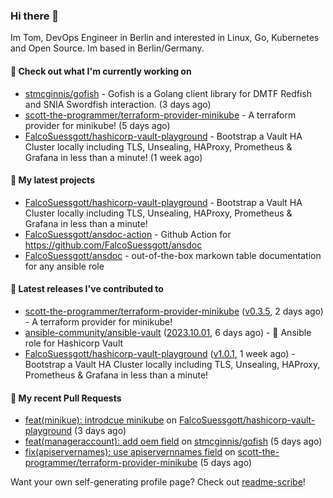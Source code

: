 ### Hi there 👋

Im Tom, DevOps Engineer in Berlin and interested in Linux, Go, Kubernetes and Open Source.
Im based in Berlin/Germany.

#### 👷 Check out what I'm currently working on

- [stmcginnis/gofish](https://github.com/stmcginnis/gofish) - Gofish is a Golang client library for DMTF Redfish and SNIA Swordfish interaction. (3 days ago)
- [scott-the-programmer/terraform-provider-minikube](https://github.com/scott-the-programmer/terraform-provider-minikube) - A terraform provider for minikube! (5 days ago)
- [FalcoSuessgott/hashicorp-vault-playground](https://github.com/FalcoSuessgott/hashicorp-vault-playground) - Bootstrap a Vault HA Cluster locally including TLS, Unsealing, HAProxy, Prometheus &amp; Grafana in less than a minute! (1 week ago)

#### 🌱 My latest projects

- [FalcoSuessgott/hashicorp-vault-playground](https://github.com/FalcoSuessgott/hashicorp-vault-playground) - Bootstrap a Vault HA Cluster locally including TLS, Unsealing, HAProxy, Prometheus &amp; Grafana in less than a minute!
- [FalcoSuessgott/ansdoc-action](https://github.com/FalcoSuessgott/ansdoc-action) - Github Action for https://github.com/FalcoSuessgott/ansdoc
- [FalcoSuessgott/ansdoc](https://github.com/FalcoSuessgott/ansdoc) - out-of-the-box markown table documentation for any ansible role

#### 🔭 Latest releases I've contributed to

- [scott-the-programmer/terraform-provider-minikube](https://github.com/scott-the-programmer/terraform-provider-minikube) ([v0.3.5](https://github.com/scott-the-programmer/terraform-provider-minikube/releases/tag/v0.3.5), 2 days ago) - A terraform provider for minikube!
- [ansible-community/ansible-vault](https://github.com/ansible-community/ansible-vault) ([2023.10.01](https://github.com/ansible-community/ansible-vault/releases/tag/2023.10.01), 6 days ago) - :key: Ansible role for Hashicorp Vault
- [FalcoSuessgott/hashicorp-vault-playground](https://github.com/FalcoSuessgott/hashicorp-vault-playground) ([v1.0.1](https://github.com/FalcoSuessgott/hashicorp-vault-playground/releases/tag/v1.0.1), 1 week ago) - Bootstrap a Vault HA Cluster locally including TLS, Unsealing, HAProxy, Prometheus &amp; Grafana in less than a minute!

#### 🔨 My recent Pull Requests

- [feat(minikue): introdcue minikube](https://github.com/FalcoSuessgott/hashicorp-vault-playground/pull/5) on [FalcoSuessgott/hashicorp-vault-playground](https://github.com/FalcoSuessgott/hashicorp-vault-playground) (3 days ago)
- [feat(manageraccount): add oem field](https://github.com/stmcginnis/gofish/pull/280) on [stmcginnis/gofish](https://github.com/stmcginnis/gofish) (5 days ago)
- [fix(apiservernames): use apiservernnames field](https://github.com/scott-the-programmer/terraform-provider-minikube/pull/100) on [scott-the-programmer/terraform-provider-minikube](https://github.com/scott-the-programmer/terraform-provider-minikube) (5 days ago)

Want your own self-generating profile page? Check out [readme-scribe](https://github.com/muesli/readme-scribe)!